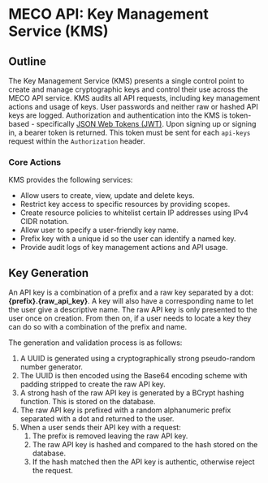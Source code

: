 # MECO API: Key Management Service (KMS)

## Outline

The Key Management Service (KMS) presents a single control point to create and manage cryptographic keys and control their use across the MECO API service. KMS audits all API requests, including key management actions and usage of keys. User passwords and neither raw or hashed API keys are logged. Authorization and authentication into the KMS is token-based - specifically [JSON Web Tokens (JWT)](https://jwt.io/). Upon signing up or signing in, a bearer token is returned. This token must be sent for each `api-keys` request within the `Authorization` header.

### Core Actions

KMS provides the following services:

* Allow users to create, view, update and delete keys.
* Restrict key access to specific resources by providing scopes.
* Create resource policies to whitelist certain IP addresses using IPv4 CIDR notation.
* Allow user to specify a user-friendly key name.
* Prefix key with a unique id so the user can identify a named key.
* Provide audit logs of key management actions and API usage.

## Key Generation

An API key is a combination of a prefix and a raw key separated by a dot: **{prefix}.{raw_api_key}**. A key will also have a corresponding name to let the user give a descriptive name. The raw API key is only presented to the user once on creation. From then on, if a user needs to locate a key they can do so with a combination of the prefix and name.

The generation and validation process is as follows:

1. A UUID is generated using a cryptographically strong pseudo-random number generator.
2. The UUID is then encoded using the Base64 encoding scheme with padding stripped to create the raw API key.
3. A strong hash of the raw API key is generated by a BCrypt hashing function. This is stored on the database.
4. The raw API key is prefixed with a random alphanumeric prefix separated with a dot and returned to the user.
5. When a user sends their API key with a request:
    1. The prefix is removed leaving the raw API key.
    2. The raw API key is hashed and compared to the hash stored on the database.
    3. If the hash matched then the API key is authentic, otherwise reject the request.
